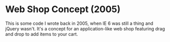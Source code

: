 # Web Shop Concept (2005)

This is some code I wrote back in 2005, when IE 6 was still a thing and jQuery
wasn't. It's a concept for an application-like web shop featuring drag and drop
to add items to your cart.
